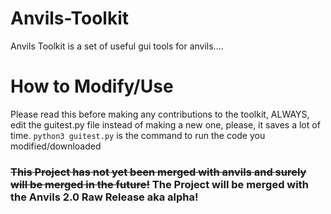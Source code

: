 # Anvils-Toolkit
Anvils Toolkit is a set of useful gui tools for anvils....
# How to Modify/Use
Please read this before making any contributions to the toolkit, ALWAYS, edit the guitest.py file instead of making a new one, please, it saves a lot of time.
``python3 guitest.py``
is the command to run the code you modified/downloaded

### ~~This Project has not yet been merged with anvils and surely will be merged in the future!~~ The Project will be merged with the Anvils 2.0 Raw Release aka alpha!
